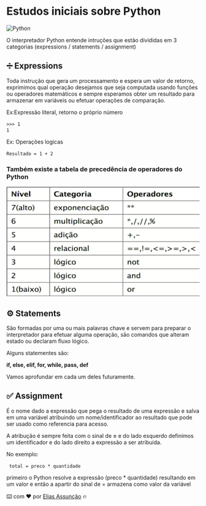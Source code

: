 # Estudos iniciais sobre Python
![Python](https://miro.medium.com/v2/resize:fit:1400/1*ycIMlwgwicqlO6PcFRA-Iw.png)

O interpretador Python entende intruções que estão divididas em 3 categorias (expressions / statements / assignment)


## ➗ Expressions

Toda instrução que gera um processamento e espera um valor de retorno, exprimimos qual operação desejamos que seja computada usando funções ou operadores matemáticos e sempre esperamos obter um resultado para armazenar em variáveis ou efetuar operações de comparação.

Ex:Expressão literal, retorno o próprio número
```
>>> 1
1
```
Ex: Operações logicas
```
Resultado = 1 + 2
```

### Também existe a tabela de precedência de operadores do Python

![alt text](./Imagens/image.png)


## ⚙️ Statements

São formadas por uma ou mais palavras chave e servem para preparar o interpretador para efetuar alguma operação, são comandos que alteram estado ou declaram fluxo lógico.

Alguns statementes são:

**if, else, elif, for, while, pass, def**

Vamos aprofundar em cada um deles futuramente.

## ✅ Assignment

É o nome dado a expressão que pega o resultado de uma expressão e salva em uma variável atribuindo um nome/identificador ao resultado que pode ser usado como referencia para acesso.

A atribução é sempre feita com o sinal de **=** e do lado esquerdo definimos um identificador e do lado direito a expressão a ser atribuida.

No exemplo:
```
 total = preco * quantidade 
```
primeiro o Python resolve a expressão (preco * quantidade) resultando em um valor e então a apartir do sinal de = armazena como valor da variável




⌨️ com ❤️ por [Elias Assunção](https://github.com/Hooligam) 🔥

